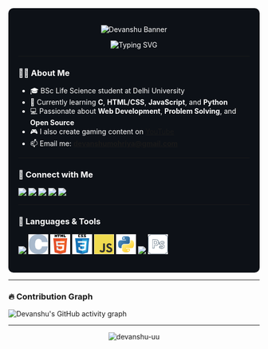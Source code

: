 <!-- 🌙 Dark Theme Wrapper (except stats) -->
<div style="background-color: #0d1117; padding: 20px; border-radius: 10px; color: white;">

<!-- 🎥 Animated Banner -->
<p align="center">
  <img src="https://res.cloudinary.com/superfolio/image/upload/v1620689979/68747470733a2f2f692e70696e696d672e636f6d2f6f726967696e616c732f63362f33332f63322f63363333633230656465383266306530636564376435373064626533613166332e676966_yjuh2s.gif" alt="Devanshu Banner" />
</p>

<!-- ⌨️ Typing Effect -->
<p align="center">
  <img src="https://readme-typing-svg.herokuapp.com?font=Poppins&weight=500&size=25&pause=1000&width=435&lines=Hey+there%2C+I'm+Devanshu+%F0%9F%91%8B;Web+Developer+%7C+CS+Enthusiast+%7C+Student;Love+to+learn+%26+build+cool+stuff!" alt="Typing SVG" />
</p>

---

### 👨‍💻 About Me

- 🎓 BSc Life Science student at Delhi University  
- 🌱 Currently learning **C**, **HTML/CSS**, **JavaScript**, and **Python**  
- 💻 Passionate about **Web Development**, **Problem Solving**, and **Open Source**  
- 🎮 I also create gaming content on [YouTube](https://youtube.com/@VispotGamer)  
- 📫 Email me: **devanshumohriya@gmail.com**

---

### 🔗 Connect with Me

<p align="left">
  <a href="https://twitter.com/devanshu_uu"><img src="https://raw.githubusercontent.com/rahuldkjain/github-profile-readme-generator/master/src/images/icons/Social/twitter.svg" height="30" /></a>
  <a href="https://instagram.com/devanshu.uu"><img src="https://raw.githubusercontent.com/rahuldkjain/github-profile-readme-generator/master/src/images/icons/Social/instagram.svg" height="30" /></a>
  <a href="https://linkedin.com/in/devanshumaurya"><img src="https://raw.githubusercontent.com/rahuldkjain/github-profile-readme-generator/master/src/images/icons/Social/linked-in-alt.svg" height="30" /></a>
  <a href="https://youtube.com/@VispotGamer"><img src="https://raw.githubusercontent.com/rahuldkjain/github-profile-readme-generator/master/src/images/icons/Social/youtube.svg" height="30" /></a>
  <a href="https://pinterest.com/devanshu_uu"><img src="https://raw.githubusercontent.com/rahuldkjain/github-profile-readme-generator/master/src/images/icons/Social/pinterest.svg" height="30" /></a>
</p>

---

### 🧰 Languages & Tools

<p align="left">
  <img src="https://cdn.worldvectorlogo.com/logos/arduino-1.svg" width="40"/>
  <img src="https://raw.githubusercontent.com/devicons/devicon/master/icons/c/c-original.svg" width="40"/>
  <img src="https://raw.githubusercontent.com/devicons/devicon/master/icons/html5/html5-original-wordmark.svg" width="40"/>
  <img src="https://raw.githubusercontent.com/devicons/devicon/master/icons/css3/css3-original-wordmark.svg" width="40"/>
  <img src="https://raw.githubusercontent.com/devicons/devicon/master/icons/javascript/javascript-original.svg" width="40"/>
  <img src="https://raw.githubusercontent.com/devicons/devicon/master/icons/python/python-original.svg" width="40"/>
  <img src="https://www.vectorlogo.zone/logos/git-scm/git-scm-icon.svg" width="40"/>
  <img src="https://raw.githubusercontent.com/devicons/devicon/master/icons/photoshop/photoshop-line.svg" width="40"/>
</p>

</div> <!-- 🔚 Close dark wrapper before stats -->

---



### 🔥 Contribution Graph

![Devanshu's GitHub activity graph](https://github-readme-activity-graph.vercel.app/graph?username=Devanshu-uu&bg_color=000000&color=00ffbf&line=38ff9c&point=ffffff&area=true&hide_border=true)

---

<p align="center">
  <img src="https://komarev.com/ghpvc/?username=Devanshu-uu&label=Profile%20views&color=0e75b6&style=flat" alt="devanshu-uu" />
</p>

<!-- Proudly created with ❤️ by Devanshu using GPRM (https://gprm.itsvg.in) -->
